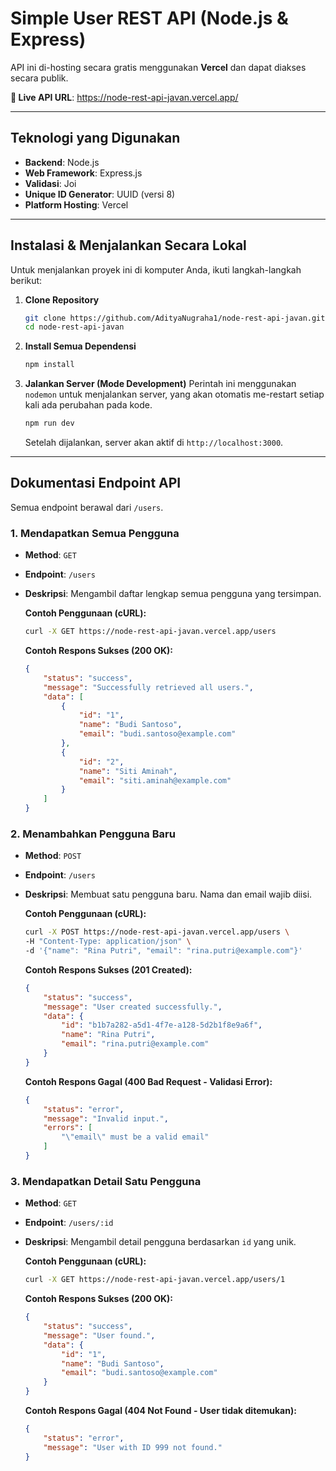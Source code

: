 # Simple User REST API (Node.js & Express)

API ini di-hosting secara gratis menggunakan **Vercel** dan dapat diakses secara publik.

**🚀 Live API URL**: https://node-rest-api-javan.vercel.app/

---

## Teknologi yang Digunakan

-   **Backend**: Node.js
-   **Web Framework**: Express.js
-   **Validasi**: Joi
-   **Unique ID Generator**: UUID (versi 8)
-   **Platform Hosting**: Vercel

---

## Instalasi & Menjalankan Secara Lokal

Untuk menjalankan proyek ini di komputer Anda, ikuti langkah-langkah berikut:

1.  **Clone Repository**
    ```bash
    git clone https://github.com/AdityaNugraha1/node-rest-api-javan.git
    cd node-rest-api-javan
    ```

2.  **Install Semua Dependensi**
    ```bash
    npm install
    ```

3.  **Jalankan Server (Mode Development)**
    Perintah ini menggunakan `nodemon` untuk menjalankan server, yang akan otomatis me-restart setiap kali ada perubahan pada kode.
    ```bash
    npm run dev
    ```
    Setelah dijalankan, server akan aktif di `http://localhost:3000`.

---

## Dokumentasi Endpoint API

Semua endpoint berawal dari `/users`.

### 1. Mendapatkan Semua Pengguna

-   **Method**: `GET`
-   **Endpoint**: `/users`
-   **Deskripsi**: Mengambil daftar lengkap semua pengguna yang tersimpan.

    **Contoh Penggunaan (cURL):**
    ```bash
    curl -X GET https://node-rest-api-javan.vercel.app/users
    ```

    **Contoh Respons Sukses (200 OK):**
    ```json
    {
        "status": "success",
        "message": "Successfully retrieved all users.",
        "data": [
            {
                "id": "1",
                "name": "Budi Santoso",
                "email": "budi.santoso@example.com"
            },
            {
                "id": "2",
                "name": "Siti Aminah",
                "email": "siti.aminah@example.com"
            }
        ]
    }
    ```

### 2. Menambahkan Pengguna Baru

-   **Method**: `POST`
-   **Endpoint**: `/users`
-   **Deskripsi**: Membuat satu pengguna baru. Nama dan email wajib diisi.

    **Contoh Penggunaan (cURL):**
    ```bash
    curl -X POST https://node-rest-api-javan.vercel.app/users \
    -H "Content-Type: application/json" \
    -d '{"name": "Rina Putri", "email": "rina.putri@example.com"}'
    ```

    **Contoh Respons Sukses (201 Created):**
    ```json
    {
        "status": "success",
        "message": "User created successfully.",
        "data": {
            "id": "b1b7a282-a5d1-4f7e-a128-5d2b1f8e9a6f",
            "name": "Rina Putri",
            "email": "rina.putri@example.com"
        }
    }
    ```

    **Contoh Respons Gagal (400 Bad Request - Validasi Error):**
    ```json
    {
        "status": "error",
        "message": "Invalid input.",
        "errors": [
            "\"email\" must be a valid email"
        ]
    }
    ```

### 3. Mendapatkan Detail Satu Pengguna

-   **Method**: `GET`
-   **Endpoint**: `/users/:id`
-   **Deskripsi**: Mengambil detail pengguna berdasarkan `id` yang unik.

    **Contoh Penggunaan (cURL):**
    ```bash
    curl -X GET https://node-rest-api-javan.vercel.app/users/1
    ```

    **Contoh Respons Sukses (200 OK):**
    ```json
    {
        "status": "success",
        "message": "User found.",
        "data": {
            "id": "1",
            "name": "Budi Santoso",
            "email": "budi.santoso@example.com"
        }
    }
    ```

    **Contoh Respons Gagal (404 Not Found - User tidak ditemukan):**
    ```json
    {
        "status": "error",
        "message": "User with ID 999 not found."
    }
    ```